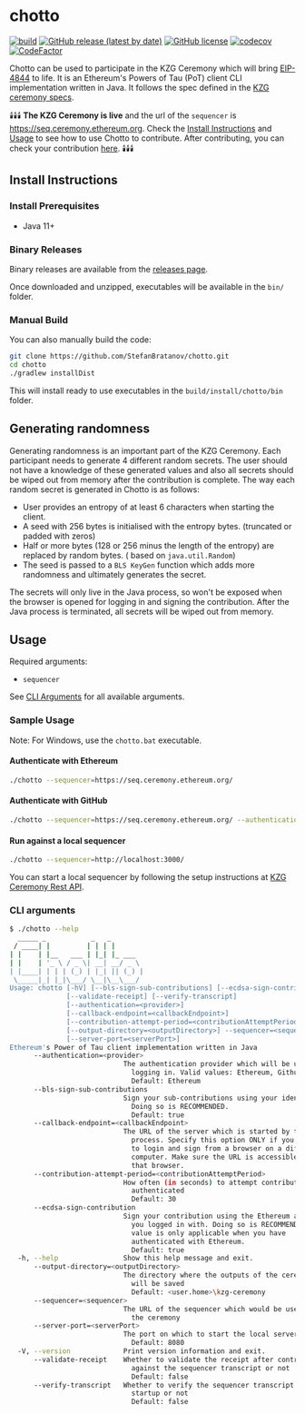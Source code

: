 # chotto

[![build](https://github.com/StefanBratanov/chotto/actions/workflows/build.yml/badge.svg)](https://github.com/StefanBratanov/chotto/actions/workflows/build.yml)
[![GitHub release (latest by date)](https://img.shields.io/github/v/release/StefanBratanov/chotto)](https://github.com/StefanBratanov/chotto/releases/latest)
[![GitHub license](https://img.shields.io/github/license/StefanBratanov/chotto.svg?logo=apache)](https://github.com/StefanBratanov/chotto/blob/master/LICENSE)
[![codecov](https://codecov.io/github/StefanBratanov/chotto/branch/master/graph/badge.svg?token=9WEPEA6GA7)](https://codecov.io/github/StefanBratanov/chotto)
[![CodeFactor](https://www.codefactor.io/repository/github/stefanbratanov/chotto/badge)](https://www.codefactor.io/repository/github/stefanbratanov/chotto)

Chotto can be used to participate in the KZG Ceremony which will
bring [EIP-4844](https://www.eip4844.com/) to life. It is an Ethereum's Powers of Tau
(PoT) client CLI implementation written in Java. It follows the spec defined in
the [KZG ceremony specs](https://github.com/ethereum/kzg-ceremony-specs).

🕯️🕯️🕯️ **The KZG Ceremony is live** and the url of the `sequencer`
is https://seq.ceremony.ethereum.org. Check
the [Install Instructions](#install-instructions) and [Usage](#usage) to see how to use Chotto
to contribute. After contributing, you can check your
contribution [here](https://ceremony.ethereum.org/#/record). 🕯️🕯️🕯️

## Install Instructions

### Install Prerequisites

- Java 11+

### Binary Releases

Binary releases are available from
the [releases page](https://github.com/StefanBratanov/chotto/releases).

Once downloaded and unzipped, executables will be available in the `bin/` folder.

### Manual Build

You can also manually build the code:

```bash
git clone https://github.com/StefanBratanov/chotto.git
cd chotto
./gradlew installDist
```

This will install ready to use executables in the `build/install/chotto/bin` folder.

## Generating randomness

Generating randomness is an important part of the KZG Ceremony. Each participant needs to generate 4
different random secrets. The user should not have a knowledge of these generated values and also
all secrets should be wiped out from memory after the contribution is complete. The way each random
secret is generated in Chotto is as follows:

* User provides an entropy of at least 6 characters when starting the client.
* A seed with 256 bytes is initialised with the entropy bytes. (truncated or padded with
  zeros)
* Half or more bytes (128 or 256 minus the length of the entropy) are replaced by random bytes. (
  based on
  `java.util.Random`)
* The seed is passed to a `BLS KeyGen` function which adds more randomness and ultimately generates
  the secret.

The secrets will only live in the Java process, so won't be exposed when the browser is opened for
logging in and signing the contribution. After the
Java process is terminated, all secrets will be wiped out from memory.

## Usage

Required arguments:

* `sequencer`

See [CLI Arguments](#cli-arguments) for all available arguments.

### Sample Usage

Note: For Windows, use the `chotto.bat` executable.

#### Authenticate with Ethereum

```bash
./chotto --sequencer=https://seq.ceremony.ethereum.org/
```

#### Authenticate with GitHub

```bash
./chotto --sequencer=https://seq.ceremony.ethereum.org/ --authentication=github
```

#### Run against a local sequencer

```bash
./chotto --sequencer=http://localhost:3000/
```

You can start a local sequencer by following the setup instructions
at [KZG Ceremony Rest API](https://github.com/ethereum/kzg-ceremony-sequencer).

### CLI arguments

```bash
$ ./chotto --help
  _____ _           _   _
 / ____| |         | | | |
| |    | |__   ___ | |_| |_ ___
| |    | '_ \ / _ \| __| __/ _ \
| |____| | | | (_) | |_| || (_) |
 \_____|_| |_|\___/ \__|\__\___/
Usage: chotto [-hV] [--bls-sign-sub-contributions] [--ecdsa-sign-contribution]
              [--validate-receipt] [--verify-transcript]
              [--authentication=<provider>]
              [--callback-endpoint=<callbackEndpoint>]
              [--contribution-attempt-period=<contributionAttemptPeriod>]
              [--output-directory=<outputDirectory>] --sequencer=<sequencer>
              [--server-port=<serverPort>]
Ethereum's Power of Tau client implementation written in Java
      --authentication=<provider>
                            The authentication provider which will be used for
                              logging in. Valid values: Ethereum, Github
                              Default: Ethereum
      --bls-sign-sub-contributions
                            Sign your sub-contributions using your identity.
                              Doing so is RECOMMENDED.
                              Default: true
      --callback-endpoint=<callbackEndpoint>
                            The URL of the server which is started by this
                              process. Specify this option ONLY if you decide
                              to login and sign from a browser on a different
                              computer. Make sure the URL is accessible from
                              that browser.
      --contribution-attempt-period=<contributionAttemptPeriod>
                            How often (in seconds) to attempt contribution once
                              authenticated
                              Default: 30
      --ecdsa-sign-contribution
                            Sign your contribution using the Ethereum address
                              you logged in with. Doing so is RECOMMENDED. This
                              value is only applicable when you have
                              authenticated with Ethereum.
                              Default: true
  -h, --help                Show this help message and exit.
      --output-directory=<outputDirectory>
                            The directory where the outputs of the ceremony
                              will be saved
                              Default: <user.home>\kzg-ceremony
      --sequencer=<sequencer>
                            The URL of the sequencer which would be used for
                              the ceremony
      --server-port=<serverPort>
                            The port on which to start the local server
                              Default: 8080
  -V, --version             Print version information and exit.
      --validate-receipt    Whether to validate the receipt after contributing
                              against the sequencer transcript or not
                              Default: false
      --verify-transcript   Whether to verify the sequencer transcript at
                              startup or not
                              Default: false
```
